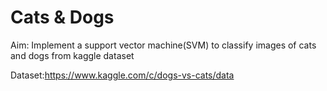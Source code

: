 # Cats & Dogs
Aim: Implement a support vector machine(SVM) to classify images of cats and dogs from kaggle dataset

Dataset:https://www.kaggle.com/c/dogs-vs-cats/data
